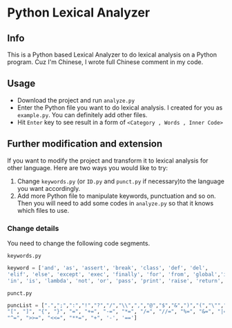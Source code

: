 # Python Lexical Analyzer

## Info
This is a Python based Lexical Analyzer to do lexical analysis on a Python program. Cuz I'm Chinese, I wrote full Chinese comment in my code.

## Usage
- Download the project and run `analyze.py`
- Enter the Python file you want to do lexical analysis. I created for you as `example.py`. You can definitely add other files.
- Hit `Enter` key to see result in a form of `<Category , Words , Inner Code>`

## Further modification and extension
If you want to modify the project and transform it to lexical analysis for other language. Here are two ways you would like to try:
1. Change `keywords.py` (or `ID.py` and `punct.py` if necessary)to the language you want accordingly.
2. Add more Python file to manipulate keywords, punctuation and so on. Then you will need to add some codes in `analyze.py` so that it knows which files to use.
### Change details
You need to change the following code segments.

`keywords.py`
```Python
keyword = ['and', 'as', 'assert', 'break', 'class', 'def', 'del',
'elif', 'else', 'except', 'exec', 'finally', 'for', 'from', 'global','if', 'import',
'in', 'is', 'lambda', 'not', 'or', 'pass', 'print', 'raise', 'return', 'try', 'while', 'with', 'yield']
```

`punct.py`
```Python
puncList = [".",";",":","!","?","/","\\",",","@","$","&",")","(","\"","#",
"[", "]", "{", "}", "=", "+=", "-=", "*=", "/=", "//=", "%=", "&=", "|=",
"^=", ">>=", "<<=", "**=", "+", '-', '==']
```
